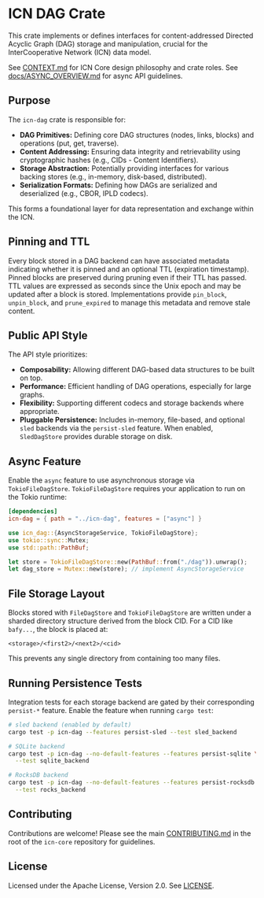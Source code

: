 # ICN DAG Crate

This crate implements or defines interfaces for content-addressed Directed Acyclic Graph (DAG) storage and manipulation, crucial for the InterCooperative Network (ICN) data model.

See [CONTEXT.md](../../CONTEXT.md) for ICN Core design philosophy and crate roles.
See [docs/ASYNC_OVERVIEW.md](../../docs/ASYNC_OVERVIEW.md) for async API guidelines.

## Purpose

The `icn-dag` crate is responsible for:

*   **DAG Primitives:** Defining core DAG structures (nodes, links, blocks) and operations (put, get, traverse).
*   **Content Addressing:** Ensuring data integrity and retrievability using cryptographic hashes (e.g., CIDs - Content Identifiers).
*   **Storage Abstraction:** Potentially providing interfaces for various backing stores (e.g., in-memory, disk-based, distributed).
*   **Serialization Formats:** Defining how DAGs are serialized and deserialized (e.g., CBOR, IPLD codecs).

This forms a foundational layer for data representation and exchange within the ICN.

## Pinning and TTL

Every block stored in a DAG backend can have associated metadata indicating whether it is pinned and an optional TTL (expiration timestamp). Pinned blocks are preserved during pruning even if their TTL has passed. TTL values are expressed as seconds since the Unix epoch and may be updated after a block is stored. Implementations provide `pin_block`, `unpin_block`, and `prune_expired` to manage this metadata and remove stale content.

## Public API Style

The API style prioritizes:

*   **Composability:** Allowing different DAG-based data structures to be built on top.
*   **Performance:** Efficient handling of DAG operations, especially for large graphs.
*   **Flexibility:** Supporting different codecs and storage backends where appropriate.
*   **Pluggable Persistence:** Includes in-memory, file-based, and optional `sled` backends via the `persist-sled` feature. When enabled, `SledDagStore` provides durable storage on disk.

## Async Feature

Enable the `async` feature to use asynchronous storage via `TokioFileDagStore`.
`TokioFileDagStore` requires your application to run on the Tokio runtime:

```toml
[dependencies]
icn-dag = { path = "../icn-dag", features = ["async"] }
```

```rust
use icn_dag::{AsyncStorageService, TokioFileDagStore};
use tokio::sync::Mutex;
use std::path::PathBuf;

let store = TokioFileDagStore::new(PathBuf::from("./dag")).unwrap();
let dag_store = Mutex::new(store); // implement AsyncStorageService
```

## File Storage Layout

Blocks stored with `FileDagStore` and `TokioFileDagStore` are written under
a sharded directory structure derived from the block CID. For a CID like
`bafy...`, the block is placed at:

```
<storage>/<first2>/<next2>/<cid>
```

This prevents any single directory from containing too many files.

## Running Persistence Tests

Integration tests for each storage backend are gated by their corresponding
`persist-*` feature. Enable the feature when running `cargo test`:

```bash
# sled backend (enabled by default)
cargo test -p icn-dag --features persist-sled --test sled_backend

# SQLite backend
cargo test -p icn-dag --no-default-features --features persist-sqlite \
  --test sqlite_backend

# RocksDB backend
cargo test -p icn-dag --no-default-features --features persist-rocksdb \
  --test rocks_backend
```

## Contributing

Contributions are welcome! Please see the main [CONTRIBUTING.md](../../CONTRIBUTING.md) in the root of the `icn-core` repository for guidelines.

## License

Licensed under the Apache License, Version 2.0. See [LICENSE](../../LICENSE). 